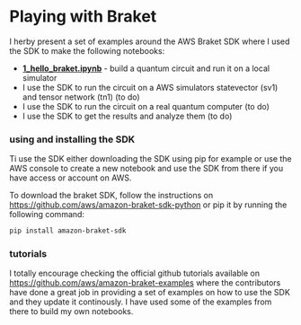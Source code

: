 # Playing with Braket

I herby present a set of examples around the AWS Braket SDK where I used the SDK to make the following notebooks:
- [**1_hello_braket.ipynb**](./1_hello_braket.ipynb) -  build a quantum circuit and run it on a local simulator
- I use the SDK to run the circuit on a AWS simulators statevector (sv1) and tensor network (tn1) (to do)
- I use the SDK to run the circuit on a real quantum computer (to do)
- I use the SDK to get the results and analyze them (to do)

### using and installing the SDK
Ti use the SDK either downloading the SDK using pip for example or use the AWS console to create a new notebook and use the SDK from there if you have access or account on AWS.

To download the braket SDK, follow the instructions on https://github.com/aws/amazon-braket-sdk-python or pip it by running the following command:
```bash
pip install amazon-braket-sdk
```
### tutorials
I totally encourage checking the official github tutorials available on https://github.com/aws/amazon-braket-examples where the contributors have done a great job in providing a set of examples on how to use the SDK and they update it continously. I have used some of the examples from there to build my own notebooks.
